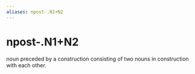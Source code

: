 ```yaml
---
aliases: npost-.N1+N2
---
```

# npost-.N1+N2

noun preceded by a construction consisting of two nouns in construction with each other.